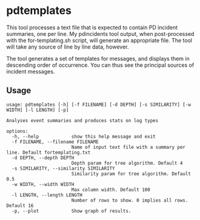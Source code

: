 # pdtemplates

This tool processes a text file that is expected to contain PD incident summaries, one per line.
My pdincidents tool output, when post-processed with the for-templating.sh script, will generate an
appropriate file. The tool will take any source of line by line data, however.

The tool generates a set of templates for messages, and displays them in descending order of
occurrence. You can thus see the principal sources of incident messages.

## Usage

```
usage: pdtemplates [-h] [-f FILENAME] [-d DEPTH] [-s SIMILARITY] [-w WIDTH] [-l LENGTH] [-p]

Analyses event summaries and produces stats on log types

options:
  -h, --help            show this help message and exit
  -f FILENAME, --filename FILENAME
                        Name of input text file with a summary per line. Default fortemplating.txt
  -d DEPTH, --depth DEPTH
                        Depth param for tree algorithm. Default 4
  -s SIMILARITY, --similarity SIMILARITY
                        Similarity param for tree algorithm. Default 0.5
  -w WIDTH, --width WIDTH
                        Max column width. Default 100
  -l LENGTH, --length LENGTH
                        Number of rows to show. 0 implies all rows. Default 16
  -p, --plot            Show graph of results.


```